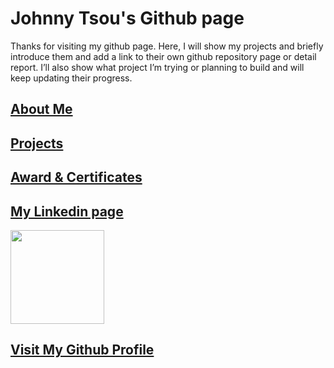 # Johnny Tsou's Github page
Thanks for visiting my github page. Here, I will show my projects and briefly introduce them and add a link to their own github repository page or detail report. I’ll also show what project I’m trying or planning to build and will keep updating their progress.

## [About Me](https://aclich.github.io/about)  
## [Projects](https://aclich.github.io/projects)  
## [Award & Certificates](https://aclich.github.io/certificates)  
## [My Linkedin page](https://www.linkedin.com/in/johnny-tsou-t109368011)  
<a href="https://www.linkedin.com/in/johnny-tsou-t109368011"><img src="https://www.tmf-group.com/-/media/images/logos/case-study-logos/linkedin.png" style="border: none" width="150"></a>  

## [Visit My Github Profile](https://github.com/aclich)
